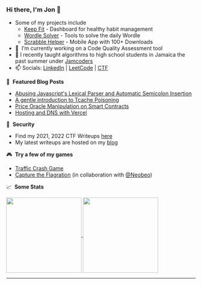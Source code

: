 

### Hi there, I'm Jon 👋

- Some of my projects include
    - [Keep Fit](https://keep-fit-7a9b7.web.app/login) - Dashboard for healthy habit management
    - [Wordle Solver](https://wordle-solver-self.vercel.app/) - Tools to solve the daily Wordle
    - [Scrabble Helper](https://play.google.com/store/apps/details?id=com.coffeecoder.scrabblehelper&pli=1) - Mobile App with 100+ Downloads
- 🔭 &nbsp;I’m currently working on a Code Quality Assessment tool
- 💼 I recently taught algorithms to high school students in Jamaica the past summer under [Jamcoders](https://jamcoders.org.jm/)
- 📫 Socials: [LinkedIn](https://www.linkedin.com/in/jontay999/) | [LeetCode](https://leetcode.com/jontay999/) | [CTF](https://ctftime.org/team/151372)

📕 &nbsp;**Featured Blog Posts**
<!-- BLOG-POST-LIST:START -->
- [Abusing Javascript's Lexical Parser and Automatic Semicolon Insertion](https://jontay999.com/posts/dicectf-2023-gift)
- [A gentle introduction to Tcache Poisoning](https://jontay999.com/posts/bsidestlv-2022-n0tes)
- [Price Oracle Manipulation on Smart Contracts](https://jontay999.com/posts/cyberleague-2022-space-contract)
- [Hosting and DNS with Vercel](https://jontay999.com/posts/hosting-and-dns-with-vercel)
<!-- BLOG-POST-LIST:END -->

👀 &nbsp;**Security**
- Find my 2021, 2022 CTF Writeups [here](https://github.com/jontay999/CTF-writeups)
- My latest writeups are hosted on my [blog](https://jontay999.com/blog)

🎮 &nbsp;**Try a few of my games**
- [Traffic Crash Game](https://traffic-crash-game.vercel.app/)
- [Capture the Flagration](https://2022.reddothunt.sg/static/puzzle_resources/capture-the-flagration/wetwork-traffic.html) (in collaboration with [@Neobeo](https://github.com/Neobeo))


📈 &nbsp;**Some Stats**
<!-- ![Jon's GitHub stats](https://github-readme-stats.vercel.app/api?username=jontay999&show_icons=true&theme=radical) -->

<a href="https://github.com/anuraghazra/github-readme-stats">
  <img height=200 align="center" src="https://github-readme-stats-co7lxvyzz-jontay999.vercel.app/api/top-langs/?theme=transparent&username=jontay999&size_weight=0.5&count_weight=0.5&hide=jupyter%20notebook&layout=compact&langs_count=10" />
</a>

<a href="https://leetcode.com/jontay999">
  <img height=200 align="center" src="https://leetcard.jacoblin.cool/jontay999?ext=heatmap" />
</a>

---
<img alt='analytics' src='https://profile-counter.glitch.me/jontay999/count.svg' width='0px' height="0px">
<img alt='analytics' src='https://profile-counter.glitch.me/jontay999/count.svg' width='0px' height="0px">
<img alt='analytics' src='https://profile-counter.glitch.me/jontay999/count.svg' width='0px' height="0px">
